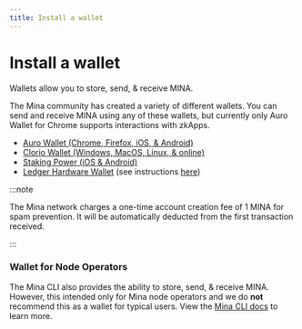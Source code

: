 ```yaml
---
title: Install a wallet
---
```


# Install a wallet

Wallets allow you to store, send, & receive MINA.

The Mina community has created a variety of different wallets. You can send and receive MINA using any of these wallets, but currently only Auro Wallet for Chrome supports interactions with zkApps.

- [Auro Wallet (Chrome, Firefox, iOS, & Android)](https://www.aurowallet.com)
- [Clorio Wallet (Windows, MacOS, Linux, & online)](https://clor.io)
- [Staking Power (iOS & Android)](https://www.staking-power.com)
- [Ledger Hardware Wallet](https://www.ledger.com/mina-wallet) (see instructions [here](/node-operators/ledger-app-mina))

:::note

The Mina network charges a one-time account creation fee of 1 MINA for spam prevention. It will be automatically deducted from the first transaction received.

:::

### Wallet for Node Operators

The Mina CLI also provides the ability to store, send, & receive MINA. However, this intended only for Mina node operators and we do **not** recommend this as a wallet for typical users. View the [Mina CLI docs](/node-operators/cli-reference) to learn more.
